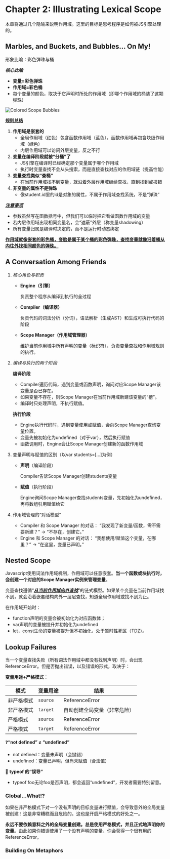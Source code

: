 # Chapter 2: Illustrating Lexical Scope

本章将通过几个隐喻来说明作用域。这里的目标是思考程序是如何被JS引擎处理的。

## Marbles, and Buckets, and Bubbles... On My!

形象比喻：彩色弹珠与桶

***核心比喻***

- **变量=彩色弹珠**
- **作用域=彩色桶**
- 每个变量的颜色，取决于它声明时所处的作用域（即哪个作用域的桶装了这颗弹珠）

![Colored Scope Bubbles](https://github.com/getify/You-Dont-Know-JS/raw/2nd-ed/scope-closures/images/fig2.png)

**<u>规则总结</u>**

1. **作用域是嵌套的**
   - 全局作用域（红色）包含函数作用域（蓝色），函数作用域再包含块级作用域（绿色）
   - 内层作用域可以访问外层变量，反之不行
2. **变量在编译阶段就被“分桶”了**
   - JS引擎在编译时已经确定那个变量属于哪个作用域
   - 执行时变量查找不会从头搜索，而是直接查找对应的作用域链（提高性能）
3. **变量查找类似“查桶”**
   - 在当前作用域找不到变量，就沿着外层作用域继续查找，直到找到或报错
4. **非变量的属性不是弹珠**
   - 像student.id里的id是对象的属性，不属于作用域查找系统，不是“弹珠”

**<u>*注意事项*</u>**

- 参数虽然写在函数括号中，但我们可以临时把它看做函数作用域的变量
- 若内层作用域出现相同变量名，会“遮蔽”外层（称变量shadowing）
- 所有变量归属是编译时决定的，而不是运行时动态绑定

**<u>作用域就像嵌套的彩色桶，变脸是属于某个桶的彩色弹珠，查找变量就像沿着桶从内往外找相同颜色的弹珠。</u>**

## A Conversation Among Friends

1. *核心角色与职责*

   - **Engine（引擎）**

     负责整个程序从编译到执行的全过程

   - **Compiler（编译器）**

     负责代码的词法分析（分词），语法解析（生成AST）和生成可执行代码的阶段

   - **Scope Manager（作用域管理器）**

     维护当前作用域中所有声明的变量（标识符），负责变量查找和作用域规则的执行。

2. *编译与执行的两个阶段*

   **编译阶段**

   - Compiler遍历代码，遇到变量或函数声明，询问对应Scope Manager该变量是否已存在。
   - 如果变量不存在，则Scope Manager在当前作用域新建该变量的“槽”。
   - 编译时只处理声明，不执行赋值。

   **执行阶段**

   - Engine执行代码时，遇到变量使用或赋值，会向Scope Manager查询变量位置。
   - 变量先被初始化为undefined（对于var），然后执行赋值
   - 函数调用时，Engine会让Scope Manager创建新的函数作用域

3. 变量声明与赋值的区别（以var students=[...]为例）

   - **声明**（编译阶段）

     Compiler告诉Scope Manager创建students变量

   - **赋值**（执行阶段）

     Engine询问Scope Manager查找students变量，先初始化为undefined，再将数组引用赋值给它

4. 作用域管理的“对话模型”

   - Compiler 和 Scope Manager 的对话：
      “我发现了新变量/函数，需不需要新建？” → “不存在，创建它。”
   - Engine 和 Scope Manager 的对话：
      “我想使用/赋值这个变量，在哪里？” → “在这里，变量已声明。”

## Nested Scope

Javascript使用词法作用域机制，作用域可以任意嵌套。**当一个函数或块执行时，会创建一个对应的Scope Manager实例来管理变量**。

变量查找遵循“***<u>从当前作用域向外查找</u>***”的链式模型。如果某个变量在当前作用域找不到，就会沿着嵌套结构向外一层层查找，知道全局作用域或找不到为止。

在作用域开始时：

- function声明的变量会被初始化为对应函数体；
- var声明的变量被提升并初始化为undefined
- let，const生命的变量被提升但不初始化，处于暂时性死区（TDZ）。

## Lookup Failures

当一个变量查找失败（所有词法作用域中都没有找到声明）时，会出现ReferenceError。但是否抛出错误，以及错误的形式，取决于：

**变量用途+严格模式**：

| 模式       | 变量用途 | 结果                         |
| ---------- | -------- | ---------------------------- |
| 非严格模式 | `source` | ReferenceError               |
| 非严格模式 | `target` | 自动创建全局变量（非常危险） |
| 严格模式   | `source` | ReferenceError               |
| 严格模式   | `target` | ReferenceError               |

❓**“not defined” ≠ “undefined”**

- not defined：变量未声明（会抛错）
- undefined：变量已声明，但尚未赋值（合法值）

🧨 **typeof 的“误导”**

- typeof foo无论foo是否声明，都会返回“undefined”，开发者需要特别留意。

### Global...What!?

如果在非严格模式下对一个没有声明的目标变量进行赋值，会导致意外的全局变量被创建！这是非常糟糕而且危险的。这也是开启严格模式的好处之一。

**永远不要依赖意料之外的全局变量创建。总是使用严格模式，并且正式地声明你的变量**。由此如果你错误使用了一个没有声明的变量，你会获得一个很有用的ReferenceError。

### Building On Metaphors

